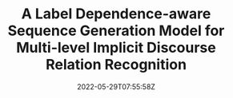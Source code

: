 ---
title: "A Label Dependence-aware Sequence Generation Model for Multi-level Implicit Discourse Relation Recognition"
authors:
- Changxing Wu
- Liuwen Cao
- Yubin Ge
- Yang Liu
- Min Zhang
- Jinsong Su
author_notes:
- 
- 
- 
- 
- 
- "通讯作者"
date: "2022-05-29T07:55:58Z"
publishDate: "2025-05-29T07:55:58Z"
publication_types: [4）信息抽取]
publication: "**In Proc. of AAAI 2022.** (CCF-A类)"
---